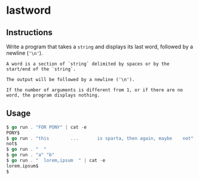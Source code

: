 # lastword
## Instructions

Write a program that takes a `string` and displays its last word, followed by a newline (`'\n'`).

    A word is a section of `string` delimited by spaces or by the start/end of the `string`.

    The output will be followed by a newline ('\n').

    If the number of arguments is different from 1, or if there are no word, the program displays nothing.

## Usage
```go
$ go run . "FOR PONY" | cat -e
PONY$
$ go run . "this        ...       is sparta, then again, maybe    not" | cat -e
not$
$ go run . "  "
$ go run . "a" "b"
$ go run . "  lorem,ipsum  " | cat -e
lorem,ipsum$
$
```